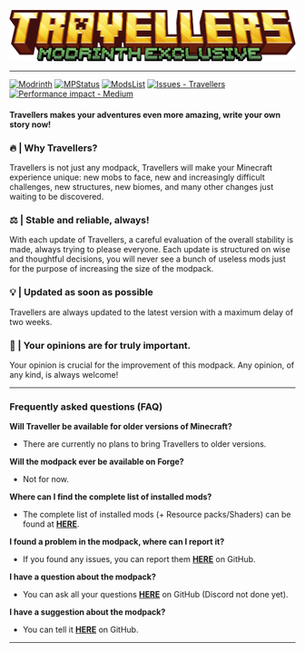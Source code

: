 ![](https://raw.githubusercontent.com/TravellersMC/Travellers/main/MODRINTH.png)

------------
[![Modrinth](https://img.shields.io/badge/Modrinth-16181c?logo=modrinth&logoColor=00AF5C)](https://modrinth.com/modpack/travellers) [![MPStatus](https://img.shields.io/badge/MPStatus-d62839?logo=task&logoColor=f5f3f4)](https://github.com/TravellersMC/Travellers/blob/main/STATUS.md) [![ModsList](https://img.shields.io/badge/ModsList-1971c2?logo=openlayers)](https://github.com/TravellersMC/Travellers/blob/main/MODSLIST.md) [![Issues - Travellers](https://img.shields.io/github/issues/TravellersMC/Travellers)](https://github.com/TravellersMC/Travellers/issues) [![Performance impact - Medium](https://img.shields.io/badge/Performance_impact-Medium-yellowgreen?logo=stackblitz)](https://github.com/TravellersMC/Travellers/blob/main/PERFORMANCE.md)
#### Travellers makes your adventures even more amazing, write your own story now!
### 🔥 | Why Travellers?
Travellers is not just any modpack, Travellers will make your Minecraft experience unique: new mobs to face, new and increasingly difficult challenges, new structures, new biomes, and many other changes just waiting to be discovered.
### ⚖️ | Stable and reliable, always!
With each update of Travellers, a careful evaluation of the overall stability is made, always trying to please everyone. Each update is structured on wise and thoughtful decisions, you will never see a bunch of useless mods just for the purpose of increasing the size of the modpack.
### 💡 | Updated as soon as possible
Travellers are always updated to the latest version with a maximum delay of two weeks.
### 👥 | Your opinions are for truly important.
Your opinion is crucial for the improvement of this modpack. Any opinion, of any kind, is always welcome!

------------
### Frequently asked questions (FAQ)
**Will Traveller be available for older versions of Minecraft?**
- There are currently no plans to bring Travellers to older versions.

**Will the modpack ever be available on Forge?**
- Not for now.

**Where can I find the complete list of installed mods?**
- The complete list of installed mods (+ Resource packs/Shaders) can be found at [**HERE**](https://github.com/TravellersMC/Travellers/blob/main/MODSLIST.md).

**I found a problem in the modpack, where can I report it?**
- If you found any issues, you can report them [**HERE**](https://github.com/TravellersMC/Travellers/issues) on GitHub.

**I have a question about the modpack?**
- You can ask all your questions [**HERE**](https://github.com/TravellersMC/Travellers/issues) on GitHub (Discord not done yet).

**I have a suggestion about the modpack?**
- You can tell it [**HERE**](https://github.com/TravellersMCTravellers/issues) on GitHub.
------------
